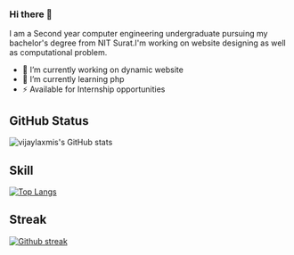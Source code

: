 ### Hi there 👋

I am a Second year computer engineering undergraduate pursuing my bachelor's degree from NIT Surat.I'm working on website designing as well as computational problem.

- 🔭 I’m currently working on dynamic website 
- 🌱 I’m currently learning php
- ⚡ Available for Internship opportunities
 
 ## GitHub Status
![vijaylaxmis's GitHub stats](https://github-readme-stats.vercel.app/api?username=vijaylaxmi26&show_icons=true&theme=vue)

## Skill
 [![Top Langs](https://github-readme-stats.vercel.app/api/top-langs/?username=vijaylaxmi26&layout=compact)](https://github.com/vijaylaxmi26)

## Streak
[![Github streak](https://github-readme-streak-stats.herokuapp.com/?user=vijaylaxmi26&theme=blue-green)](https://github.com/vijaylaxmi26/github-readme-streak-stats)

 
